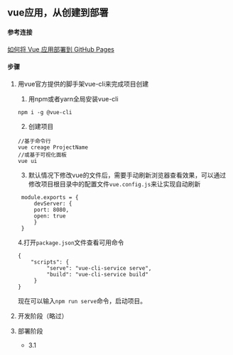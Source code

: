## vue应用，从创建到部署

#### 参考连接
[如何将 Vue 应用部署到 GitHub Pages](https://docs.leoku.top/blog/deploy-vue-app-to-github-pages.html)


#### 步骤

1. 用vue官方提供的脚手架vue-cli来完成项目创建
   1. 用npm或者yarn全局安装vue-cli
    ```
    npm i -g @vue-cli
    ```
   2. 创建项目
    ``` 
    //基于命令行
    vue creage ProjectName
    //或基于可视化面板
    vue ui
    ````

   3. 默认情况下修改vue的文件后，需要手动刷新浏览器查看效果，可以通过修改项目根目录中的配置文件`vue.config.js`来让实现自动刷新
   ```
    module.exports = {
        devServer: {
        port: 8080,
        open: true
        }
    }
   ```

   4.打开`package.json`文件查看可用命令
   ```
   {
       "scripts": {
            "serve": "vue-cli-service serve",
            "build": "vue-cli-service build"
        }
   }
   ```
    现在可以输入`npm run serve`命令，启动项目。

2. 开发阶段（略过）

3. 部署阶段
   - 3.1 


   